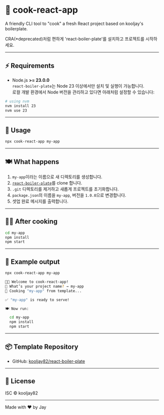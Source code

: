 # 🍳 cook-react-app

A friendly CLI tool to "cook" a fresh React project based on kooljay's boilerplate.

CRA(\*deprecated)처럼 편하게 'react-boiler-plate'를 설치하고 프로젝트를 시작하세요.

---

## ⚡ Requirements

- Node.js **>= 23.0.0**  
  `react-boiler-plate`는 Node 23 이상에서만 설치 및 실행이 가능합니다.  
  로컬 개발 환경에서 Node 버전을 관리하고 있다면 아래처럼 설정할 수 있습니다:

```bash
# using nvm
nvm install 23
nvm use 23
```

---

## 🚀 Usage

```bash
npx cook-react-app my-app
```

---

## 🍽️ What happens

1. `my-app`이라는 이름으로 새 디렉토리를 생성합니다.
2. [`react-boiler-plate`](https://github.com/kooljay82/react-boiler-plate)를 clone 합니다.
3. `.git` 디렉토리를 제거하고 새롭게 프로젝트를 초기화합니다.
4. `package.json`의 이름을 `my-app`, 버전을 `1.0.0`으로 변경합니다.
5. 셋업 완료 메시지를 출력합니다.

---

## 🧑‍🍳 After cooking

```bash
cd my-app
npm install
npm start
```

---

## 🧪 Example output

```bash
npx cook-react-app my-app

👨‍🍳 Welcome to cook-react-app!
🍳 What’s your project name? → my-app
🥄 Cooking "my-app" from template...

✅ "my-app" is ready to serve!

🍽️ Now run:

  cd my-app
  npm install
  npm start
```

---

## 📦 Template Repository

- GitHub: [kooljay82/react-boiler-plate](https://github.com/kooljay82/react-boiler-plate)

---

## 🪪 License

ISC © kooljay82

---

Made with ❤️ by Jay
